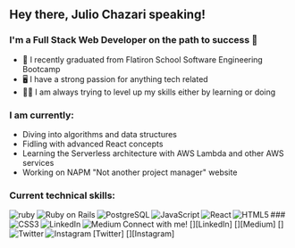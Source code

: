 ## Hey there, Julio Chazari speaking!
### I'm a Full Stack Web Developer on the path to success 🚀
* 🏫 I recently graduated from Flatiron School Software Engineering Bootcamp
* 🖥️ I have a strong passion for anything tech related
* 👨‍💻 I am always trying to level up my skills either by learning or doing
### I am currently:
* Diving into algorithms and data structures
* Fidling with advanced React concepts
* Learning the Serverless architecture with AWS Lambda and other AWS services
* Working on NAPM "Not another project manager" website
### Current technical skills:
<img align="left" alt="ruby" src="https://img.shields.io/badge/Ruby-CC342D?style=for-the-badge&logo=ruby&logoColor=white"/>
<img align="left" alt="Ruby on Rails" src="https://img.shields.io/badge/Ruby_on_Rails-CC0000?style=for-the-badge&logo=ruby-on-rails&logoColor=white"/>
<img align="left" alt="PostgreSQL" src="https://img.shields.io/badge/PostgreSQL-316192?style=for-the-badge&logo=postgresql&logoColor=white"/>
<img align="left" alt="JavaScript" src="https://img.shields.io/badge/JavaScript-F7DF1E?style=for-the-badge&logo=javascript&logoColor=black"/>
<img align="left" alt="React" src="https://img.shields.io/badge/React-20232A?style=for-the-badge&logo=react&logoColor=61DAFB"/>
<img align="left" alt="HTML5" src="https://img.shields.io/badge/HTML5-E34F26?style=for-the-badge&logo=html5&logoColor=white"/>
<img align="left" alt="CSS3" src="https://img.shields.io/badge/CSS3-1572B6?style=for-the-badge&logo=css3&logoColor=white"/>
### Connect with me!
[<img align="left" alt="LinkedIn" src="https://img.shields.io/badge/LinkedIn-0077B5?style=for-the-badge&logo=linkedin&logoColor=white"/>][LinkedIn]
[<img align="left" alt="Medium" src="https://img.shields.io/badge/Medium-12100E?style=for-the-badge&logo=medium&logoColor=white"/>][Medium]
[<img align="left" alt="Twitter" src="https://img.shields.io/badge/Twitter-1DA1F2?style=for-the-badge&logo=twitter&logoColor=white"/>][Twitter]
[<img align="left" alt="Instagram" src="https://img.shields.io/badge/Instagram-E4405F?style=for-the-badge&logo=instagram&logoColor=white"/>][Instagram]

[LinkedIn]:https://www.linkedin.com/in/julio-chazari-3440ba141/
[Medium]:https://juchazari.medium.com/
[Twitter]:https://twitter.com/Juchazari
[Instagram]:https://www.instagram.com/juchazari/
